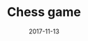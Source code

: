 ---
date: '2017-11-13'
title: 'Chess game'
github: ''
external: ''
ios: ''
android: ''
tech:
  - Java
company: 'Two-year degree'
showInProjects: false
---